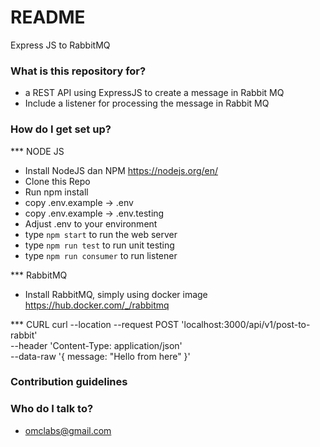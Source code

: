 # README #

Express JS to RabbitMQ 

### What is this repository for? ###

* a REST API using ExpressJS to create a message in Rabbit MQ
* Include a listener for processing the message in Rabbit MQ

### How do I get set up? ###

*** NODE JS
* Install NodeJS dan NPM https://nodejs.org/en/
* Clone this Repo
* Run npm install
* copy .env.example -> .env
* copy .env.example -> .env.testing
* Adjust .env to your environment
* type `npm start` to run the web server
* type `npm run test` to run unit testing
* type `npm run consumer` to run listener

*** RabbitMQ
* Install RabbitMQ, simply using docker image https://hub.docker.com/_/rabbitmq

*** CURL
curl --location --request POST 'localhost:3000/api/v1/post-to-rabbit' \
--header 'Content-Type: application/json' \
--data-raw '{
	  message: "Hello from here"
}'

### Contribution guidelines ###

### Who do I talk to? ###

* omclabs@gmail.com

